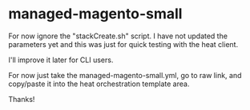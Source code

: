 # managed-magento-small
For now ignore the "stackCreate.sh" script. I have not updated the parameters yet and this was just for quick testing with the heat client.

I'll improve it later for CLI users.

For now just take the managed-magento-small.yml, go to raw link, and copy/paste it into the heat orchestration template area.

Thanks!

